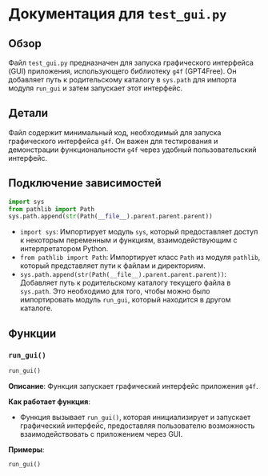 # Документация для `test_gui.py`

## Обзор

Файл `test_gui.py` предназначен для запуска графического интерфейса (GUI) приложения, использующего библиотеку `g4f` (GPT4Free). Он добавляет путь к родительскому каталогу в `sys.path` для импорта модуля `run_gui` и затем запускает этот интерфейс.

## Детали

Файл содержит минимальный код, необходимый для запуска графического интерфейса `g4f`. Он важен для тестирования и демонстрации функциональности `g4f` через удобный пользовательский интерфейс.

## Подключение зависимостей
```python
import sys
from pathlib import Path
sys.path.append(str(Path(__file__).parent.parent.parent))
```
*   `import sys`: Импортирует модуль `sys`, который предоставляет доступ к некоторым переменным и функциям, взаимодействующим с интерпретатором Python.
*   `from pathlib import Path`: Импортирует класс `Path` из модуля `pathlib`, который представляет пути к файлам и директориям.
*   `sys.path.append(str(Path(__file__).parent.parent.parent))`: Добавляет путь к родительскому каталогу текущего файла в `sys.path`. Это необходимо для того, чтобы можно было импортировать модуль `run_gui`, который находится в другом каталоге.

## Функции

### `run_gui()`

```python
run_gui()
```

**Описание**: Функция запускает графический интерфейс приложения `g4f`.

**Как работает функция**:
- Функция вызывает `run_gui()`, которая инициализирует и запускает графический интерфейс, предоставляя пользователю возможность взаимодействовать с приложением через GUI.

**Примеры**:

```python
run_gui()